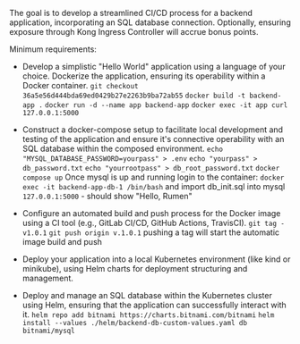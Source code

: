 The goal is to develop a streamlined CI/CD process for a backend application, incorporating an
SQL database connection.
Optionally, ensuring exposure through Kong Ingress Controller will accrue bonus points.

Minimum requirements:
- Develop a simplistic "Hello World" application using a language of your choice. Dockerize the application, ensuring its operability within a Docker container.
`git checkout 36a5e56d444bda69ed0429b27e2263b9ba72ab55`
`docker build -t backend-app .`
`docker run -d --name app backend-app`
`docker exec -it app curl 127.0.0.1:5000`

- Construct a docker-compose setup to facilitate local development and testing of the application and ensure it's connective operability with an SQL database within the composed environment.
`echo "MYSQL_DATABASE_PASSWORD=yourpass" > .env`
`echo "yourpass" > db_password.txt`
`echo "yourrootpass" > db_root_password.txt`
`docker compose up`
Once mysql is up and running login to the container:
`docker exec -it backend-app-db-1 /bin/bash`
and import db_init.sql into mysql
`127.0.0.1:5000` - should show "Hello, Rumen"

- Configure an automated build and push process for the Docker image using a CI tool (e.g., GitLab CI/CD, GitHub Actions, TravisCI).
`git tag -v1.0.1`
`git push origin v.1.0.1` pushing a tag will start the automatic image build and push

- Deploy your application into a local Kubernetes environment (like kind or minikube), using Helm charts for deployment structuring and management.


- Deploy and manage an SQL database within the Kubernetes cluster using Helm, ensuring that the application can successfully interact with it.
`helm repo add bitnami https://charts.bitnami.com/bitnami`
`helm install --values ./helm/backend-db-custom-values.yaml db bitnami/mysql`